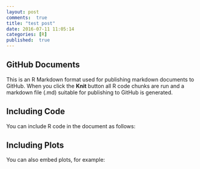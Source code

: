 ```yaml
---
layout: post
comments:  true
title: "test post"
date: 2016-07-11 11:05:14
categories: [R]
published:  true
---
```


## GitHub Documents

This is an R Markdown format used for publishing markdown documents to GitHub. When you click the **Knit** button all R code chunks are run and a markdown file (.md) suitable for publishing to GitHub is generated.

## Including Code

You can include R code in the document as follows:


## Including Plots

You can also embed plots, for example:


